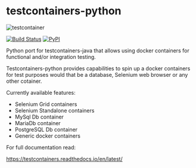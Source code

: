 # testcontainers-python

![testcontainer](http://robertwdempsey.com/wp-content/uploads/2015/10/docker-python.png)

[![Build Status](https://travis-ci.org/SergeyPirogov/testcontainers-python.svg?branch=master)](https://travis-ci.org/SergeyPirogov/testcontainers-python) [![PyPI](https://img.shields.io/pypi/v/testcontainers.svg?style=flat-square)](https://pypi.python.org/pypi/testcontainers)



Python port for testcontainers-java that allows using docker containers for functional and/or integration testing.

Testcontainers-python provides capabilities to spin up a docker containers for test purposes would that be a database, Selenium web browser or any other cotainer.

Currently available features:

* Selenium Grid containers
* Selenium Standalone containers
* MySql Db container
* MariaDb container
* PostgreSQL Db container
* Generic docker containers

For full documentation read:

https://testcontainers.readthedocs.io/en/latest/
